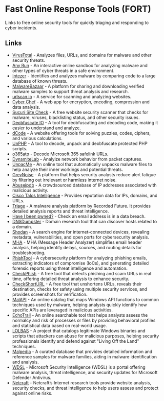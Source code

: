 # Fast Online Response Tools (FORT)
Links to free online security tools for quickly triaging and responding to cyber incidents.

## Links

-   [VirusTotal](https://www.virustotal.com) - Analyzes files, URLs, and domains for malware and other security threats.
-   [Any Run](https://any.run/) - An interactive online sandbox for analyzing malware and other types of cyber threats in a safe environment.
-   [Intezer](https://analyze.intezer.com/scan) - Identifies and analyzes malware by comparing code to a large database of known threats.
-   [MalwareBazaar](https://bazaar.abuse.ch/) - A platform for sharing and downloading verified malware samples to support threat analysis and research.
-   [urlscan io](https://urlscan.io/) - A service for scanning and analyzing websites.
-   [Cyber Chef](https://cyberchef.org/) - A web app for encryption, encoding, compression and data analysis.
-   [Sucuri Site Check](https://sitecheck.sucuri.net/) - A free website security scanner that checks for malware, viruses, blacklisting status, and other security issues.
-   [Deobfuscate IO](https://deobfuscate.io/) - A tool for deobfuscating and decoding code, making it easier to understand and analyze.
-   [dCode](https://www.dcode.fr/en) - A website offering tools for solving puzzles, codes, ciphers, and various calculations.
-   [UnPHP](https://www.unphp.net/) - A tool to decode, unpack and deobfuscate protected PHP scripts.
-   [o365atp](https://o365atp.com/) - Decode Microsoft 365 safelink URLs.
-   [DynamiteLab](https://lab.dynamite.ai/) - Analyize network behavior from packet captures.
-   [UnpacMe](https://www.unpac.me/) - An online tool that automatically unpacks malware files to help analyze their inner workings and potential threats.
-   [GreyNoise](https://viz.greynoise.io/) - A platform that helps security analysts reduce alert fatigue by filtering out irrelevant or harmless internet noise.
-   [Abuseipdb](https://www.abuseipdb.com/) - A crowdsourced database of IP addresses associated with malicious activity.
-   [Cisco Talos Intelligence](https://talosintelligence.com/reputation_center/) - Provides reputation data for IPs, domains, and URLs.
-   [Triage](https://tria.ge/) - A malware analysis platform by Recorded Future. It provides detailed analysis reports and threat intelligence.
-   [Have I been pwned?](https://haveibeenpwned.com/) - Check an email address is in a data breach.
-   [DNSDumpster](https://dnsdumpster.com/) - Domain research tool that can discover hosts related to a domain.
-   [Shodan](https://www.shodan.io/dashboard) - A search engine for internet-connected devices, revealing metadata, vulnerabilities, and open ports for cybersecurity analysis.
-   [MHA](https://mha.azurewebsites.net/) - MHA (Message Header Analyzer) simplifies email header analysis, helping identify delays, sources, and routing details for troubleshooting.
-   [PhishTool](https://www.phishtool.com/) - A cybersecurity platform for analyzing phishing emails, extracting indicators of compromise (IoCs), and generating detailed forensic reports using threat intelligence and automation.
-   [CheckPhish](https://checkphish.bolster.ai/) - A free tool that detects phishing and scam URLs in real time, offering detailed threat analysis to enhance security.
-   [CheckShortURL](https://checkshorturl.com/) - A free tool that unshortens URLs, reveals their destination, checks for safety using multiple security services, and provides screenshots for verification.
-   [MalAPI](https://malapi.io/) - An online catalog that maps Windows API functions to common techniques used by malware, helping analysts quickly identify how specific APIs are leveraged in malicious activities.
-   [EchoTrail](https://www.echotrail.io/insights) - An online searchable tool that helps analysts assess the normalcy and risk of processes or files by providing behavioral profiles and statistical data based on real-world usage.
-   [LOLBAS](https://lolbas-project.github.io/) - A project that catalogs legitimate Windows binaries and scripts that attackers can abuse for malicious purposes, helping security professionals identify and defend against "Living Off the Land" techniques.
-   [Malpedia](https://malpedia.caad.fkie.fraunhofer.de/) - A curated database that provides detailed information and reference samples for malware families, aiding in malware identification and analysis.
-   [WDSL](https://www.microsoft.com/en-us/wdsi) - Microsoft Security Intelligence (WDSL) is a portal offering malware analysis, threat intelligence, and security updates for Microsoft Defender Antivirus.
-   [Netcraft](https://www.netcraft.com/tools/) - Netcraft’s Internet research tools provide website analysis, security checks, and threat intelligence to help users assess and protect against online risks.

